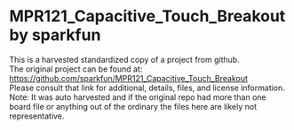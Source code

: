 
# MPR121_Capacitive_Touch_Breakout by sparkfun  
This is a harvested standardized copy of a project from github.  
The original project can be found at:  
https://github.com/sparkfun/MPR121_Capacitive_Touch_Breakout  
Please consult that link for additional, details, files, and license information.  
Note: It was auto harvested and if the original repo had more than one board file or anything out of the ordinary the files here are likely not representative.  
    